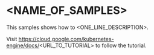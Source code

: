 <!-- @TODO: replace all 3 placeholders -->

# <NAME_OF_SAMPLES>

This samples shows how to <ONE_LINE_DESCRIPTION>.

Visit https://cloud.google.com/kubernetes-engine/docs/<URL_TO_TUTORIAL> to follow the tutorial.
